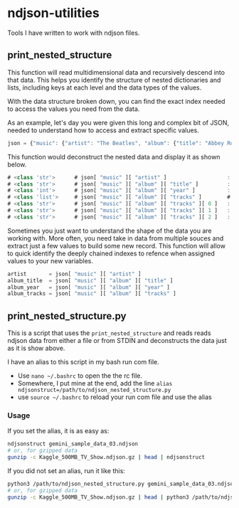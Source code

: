 # ndjson-utilities
Tools I have written to work with ndjson files.


## print_nested_structure

This function will read multidimensional data and recursively descend into that data. This helps you identify the structure of nested dictionaries and lists, including keys at each level and the data types of the values.

With the data structure broken down, you can find the exact index needed to access the values you need from the data.

As an example, let's day you were given this long and complex bit of JSON, needed to understand how to access and extract specific values.

```js
json = {"music": {"artist": "The Beatles", "album": {"title": "Abbey Road", "year": 1969, "tracks": ["Come Together", "Something", "Here Comes the Sun"]}}}
```
This function would deconstruct the nested data and display it as shown below.

```js
# <class 'str'>      # json[ "music" ][ "artist" ]                   : The Beatles
# <class 'str'>      # json[ "music" ][ "album" ][ "title" ]         : Abbey Road
# <class 'int'>      # json[ "music" ][ "album" ][ "year" ]          : 1969
# <class 'list'>     # json[ "music" ][ "album" ][ "tracks" ]        # ['Come Together', 'Something', 'Here Comes the Sun']
# <class 'str'>      # json[ "music" ][ "album" ][ "tracks" ][ 0 ]   : Come Together
# <class 'str'>      # json[ "music" ][ "album" ][ "tracks" ][ 1 ]   : Something
# <class 'str'>      # json[ "music" ][ "album" ][ "tracks" ][ 2 ]   : Here Comes the Sun
```

Sometimes you just want to understand the shape of the data you are working with. More often, you need take in data from multiple souces and extract just a few values to build some new record. This function will allow to quick identify the deeply chained indexes to refence when assigned values to your new variables.

```python
artist       = json[ "music" ][ "artist" ]
album_title  = json[ "music" ][ "album" ][ "title" ]
album_year   = json[ "music" ][ "album" ][ "year" ]
album_tracks = json[ "music" ][ "album" ][ "tracks" ]
```

## print_nested_structure.py

This is a script that uses the `print_nested_structure` and reads reads ndjson data from either a file or from STDIN and deconstructs the data just as it is show above.

I have an alias to this script in my bash run com file. 
 - Use `nano ~/.bashrc` to open the the rc file.
 - Somewhere, I put mine at the end, add the line `alias ndjsonstruct=/path/to/ndjson_nested_structure.py`
 - use `source ~/.bashrc` to reload your run com file and use the alias

### Usage

If you set the alias, it is as easy as:

```sh
ndjsonstruct gemini_sample_data_03.ndjson 
# or, for gzipped data
gunzip -c Kaggle_500MB_TV_Show.ndjson.gz | head | ndjsonstruct
```

If you did not set an alias, run it like this:

```sh
python3 /path/to/ndjson_nested_structure.py gemini_sample_data_03.ndjson 
# or, for gzipped data
gunzip -c Kaggle_500MB_TV_Show.ndjson.gz | head | python3 /path/to/ndjson_nested_structure.py
```




